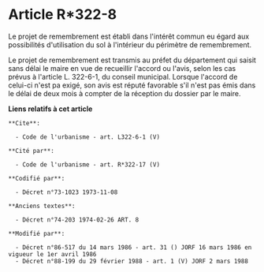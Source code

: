 # Article R*322-8

Le projet de remembrement est établi dans l'intérêt commun eu égard aux possibilités d'utilisation du sol à l'intérieur du
périmètre de remembrement. 

Le projet de remembrement est transmis au préfet du département qui saisit sans délai le maire en vue de recueillir l'accord
ou l'avis, selon les cas prévus à l'article L. 322-6-1, du conseil municipal. Lorsque l'accord de celui-ci n'est pa exigé,
son avis est réputé favorable s'il n'est pas émis dans le délai de deux mois à compter de la réception du dossier par le
maire.

**Liens relatifs à cet article**

	**Cite**:

	  - Code de l'urbanisme - art. L322-6-1 (V)

	**Cité par**:

	  - Code de l'urbanisme - art. R*322-17 (V)

	**Codifié par**:

	  - Décret n°73-1023 1973-11-08

	**Anciens textes**:

	  - Décret n°74-203 1974-02-26 ART. 8

	**Modifié par**:

	  - Décret n°86-517 du 14 mars 1986 - art. 31 () JORF 16 mars 1986 en vigueur le 1er avril 1986
	  - Décret n°88-199 du 29 février 1988 - art. 1 (V) JORF 2 mars 1988
